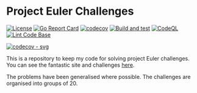 # Project Euler Challenges

[![License](https://img.shields.io/github/license/andrew-field/projecteuler-go)](./LICENSE)
[![Go Report Card](https://goreportcard.com/badge/github.com/andrew-field/projecteuler-go)](https://goreportcard.com/report/github.com/andrew-field/projecteuler-go)
[![codecov](https://codecov.io/gh/andrew-field/projecteuler-go/graph/badge.svg?token=OBD2GRGRN2)](https://codecov.io/gh/andrew-field/projecteuler-go)
[![Build and test](https://github.com/andrew-field/projecteuler-go/actions/workflows/build-test.yml/badge.svg)](https://github.com/andrew-field/projecteuler-go/actions/workflows/build-test.yml)
[![CodeQL](https://github.com/andrew-field/projecteuler-go/actions/workflows/github-code-scanning/codeql/badge.svg)](https://github.com/andrew-field/projecteuler-go/actions/workflows/github-code-scanning/codeql)
[![Lint Code Base](https://github.com/andrew-field/projecteuler-go/actions/workflows/linter.yml/badge.svg)](https://github.com/andrew-field/projecteuler-go/actions/workflows/linter.yml)

[![codecov - svg](https://codecov.io/gh/andrew-field/projecteuler-go/graphs/icicle.svg?token=OBD2GRGRN2)](https://codecov.io/gh/andrew-field/projecteuler-go)

This is a repository to keep my code for solving project Euler challenges. You can see the fantastic site and challenges [here](https://projecteuler.net/ "Project Euler").

The problems have been generalised where possible. The challenges are organised into groups of 20.
